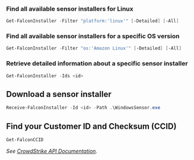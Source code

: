 ### Find all available sensor installers for Linux
```powershell
Get-FalconInstaller -Filter "platform:'linux'" [-Detailed] [-All]
```
### Find all available sensor installers for a specific OS version

```powershell
Get-FalconInstaller -Filter "os:'Amazon Linux'" [-Detailed] [-All]
```
### Retrieve detailed information about a specific sensor installer
```powershell
Get-FalconInstaller -Ids <id>
```
## Download a sensor installer
```powershell
Receive-FalconInstaller -Id <id> -Path .\WindowsSensor.exe
```
## Find your Customer ID and Checksum \(CCID\)
```powershell
Get-FalconCCID
```
_See [CrowdStrike API Documentation](https://falcon.crowdstrike.com/support/documentation/109/sensor-download-apis)._